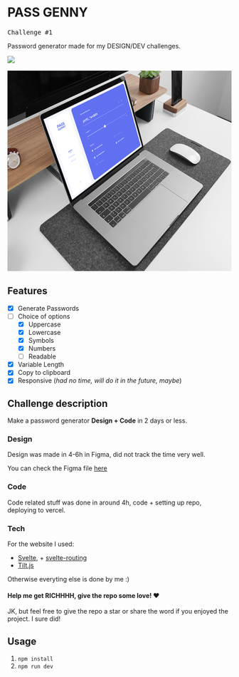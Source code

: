 

# PASS GENNY

<kbd>Challenge #1</kbd>

Password generator made for my DESIGN/DEV challenges. 

<a href="https://pass-genny.vercel.app/"><img src="https://img.shields.io/badge/-DEMO HERE!-606EEC?style=for-the-badge"/></a>

<img src="./media/website-mock.png" height="450">


## Features
- [x] Generate Passwords
- [ ] Choice of options
  - [x] Uppercase
  - [x] Lowercase
  - [x] Symbols
  - [x] Numbers
  - [ ] Readable
- [x] Variable Length
- [x] Copy to clipboard
- [x] Responsive (_had no time, will do it in the future, maybe_)

## Challenge description

Make a password generator **Design + Code** in 2 days or less.

### Design
Design was made in 4-6h in Figma, did not track the time very well.

You can check the Figma file [here](https://www.figma.com/file/UqKfdepVu3H9cD9EYRuNNJ/pass-genny?node-id=0%3A1)

### Code
Code related stuff was done in around 4h, code + setting up repo, deploying to vercel.

### Tech
For the website I used:
* [Svelte](https://svelte.dev/), + [svelte-routing](https://github.com/EmilTholin/svelte-routing)
* [Tilt.js](https://github.com/gijsroge/tilt.js)

Otherwise everyting else is done by me :)

#### Help me get RICHHHH, give the repo some love! :heart:
JK, but feel free to give the repo a star or share the word if you enjoyed the project. I sure did!

## Usage

1. `npm install`
2. `npm run dev`
